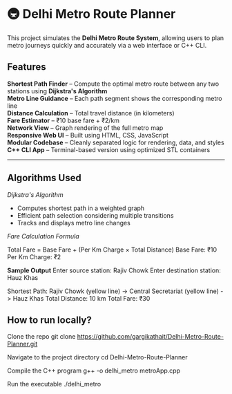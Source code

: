 # 🚇 Delhi Metro Route Planner

This project simulates the **Delhi Metro Route System**, allowing users to plan metro journeys quickly and accurately via a web interface or C++ CLI.


##  Features

**Shortest Path Finder** – Compute the optimal metro route between any two stations using **Dijkstra's Algorithm**  
**Metro Line Guidance** – Each path segment shows the corresponding metro line  
**Distance Calculation** – Total travel distance (in kilometers)  
**Fare Estimator** – ₹10 base fare + ₹2/km  
**Network View** – Graph rendering of the full metro map  
**Responsive Web UI** – Built using HTML, CSS, JavaScript  
**Modular Codebase** – Cleanly separated logic for rendering, data, and styles  
**C++ CLI App** – Terminal-based version using optimized STL containers

---

## Algorithms Used

*Dijkstra's Algorithm*

- Computes shortest path in a weighted graph
- Efficient path selection considering multiple transitions
- Tracks and displays metro line changes



*Fare Calculation Formula*

Total Fare = Base Fare + (Per Km Charge × Total Distance)
Base Fare: ₹10
Per Km Charge: ₹2

  
**Sample Output**
Enter source station: Rajiv Chowk
Enter destination station: Hauz Khas

Shortest Path:
Rajiv Chowk (yellow line) -> Central Secretariat (yellow line) -> Hauz Khas
Total Distance: 10 km
Total Fare: ₹30



## **How to run locally?**

Clone the repo
git clone https://github.com/gargikathait/Delhi-Metro-Route-Planner.git

Navigate to the project directory
cd Delhi-Metro-Route-Planner

Compile the C++ program
g++ -o delhi_metro metroApp.cpp

Run the executable
./delhi_metro



